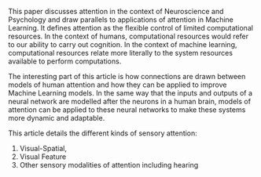 This paper discusses attention in the context of Neuroscience and Psychology and draw parallels to applications of attention in Machine Learning. It defines attention as the flexible control of limited computational resources. In the context of humans, computational resources would refer to our ability to carry out cognition. In the context of machine learning, computational resources relate more literally to the system resources available to perform computations.

The interesting part of this article is how connections are drawn between models of human attention and how they can be applied to improve Machine Learning models. In the same way that the inputs and outputs of a neural network are modelled after the neurons in a human brain, models of attention can be applied to these neural networks to make these systems more dynamic and adaptable.

This article details the different kinds of sensory attention: 
1) Visual-Spatial, 
2) Visual Feature
3) Other sensory modalities of attention including hearing